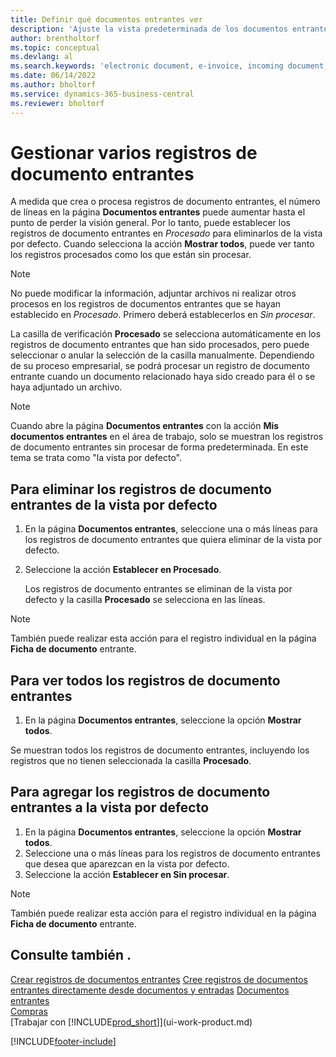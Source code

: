 ```yaml
---
title: Definir qué documentos entrantes ver
description: 'Ajuste la vista predeterminada de los documentos entrantes, como facturas electrónicas, para mejorar el resumen de registros procesados y sin procesar.'
author: brentholtorf
ms.topic: conceptual
ms.devlang: al
ms.search.keywords: 'electronic document, e-invoice, incoming document, OCR, ecommerce, document exchange, import invoice'
ms.date: 06/14/2022
ms.author: bholtorf
ms.service: dynamics-365-business-central
ms.reviewer: bholtorf
---
```

# Gestionar varios registros de documento entrantes

A medida que crea o procesa registros de documento entrantes, el número de líneas en la página **Documentos entrantes** puede aumentar hasta el punto de perder la visión general. Por lo tanto, puede establecer los registros de documento entrantes en *Procesado* para eliminarlos de la vista por defecto. Cuando selecciona la acción **Mostrar todos**, puede ver tanto los registros procesados como los que están sin procesar.

> [!NOTE]  
> No puede modificar la información, adjuntar archivos ni realizar otros procesos en los registros de documentos entrantes que se hayan establecido en *Procesado*. Primero deberá establecerlos en *Sin procesar*.

La casilla de verificación **Procesado** se selecciona automáticamente en los registros de documento entrantes que han sido procesados, pero puede seleccionar o anular la selección de la casilla manualmente. Dependiendo de su proceso empresarial, se podrá procesar un registro de documento entrante cuando un documento relacionado haya sido creado para él o se haya adjuntado un archivo.

> [!NOTE]  
> Cuando abre la página **Documentos entrantes** con la acción **Mis documentos entrantes** en el área de trabajo, solo se muestran los registros de documento entrantes sin procesar de forma predeterminada. En este tema se trata como "la vista por defecto".

## Para eliminar los registros de documento entrantes de la vista por defecto

1. En la página **Documentos entrantes**, seleccione una o más líneas para los registros de documento entrantes que quiera eliminar de la vista por defecto.
2. Seleccione la acción **Establecer en Procesado**.

    Los registros de documento entrantes se eliminan de la vista por defecto y la casilla **Procesado** se selecciona en las líneas.

> [!NOTE]  
> También puede realizar esta acción para el registro individual en la página **Ficha de documento** entrante.

## Para ver todos los registros de documento entrantes

1. En la página **Documentos entrantes**, seleccione la opción **Mostrar todos**.

Se muestran todos los registros de documento entrantes, incluyendo los registros que no tienen seleccionada la casilla **Procesado**.

## Para agregar los registros de documento entrantes a la vista por defecto

1. En la página **Documentos entrantes**, seleccione la opción **Mostrar todos**.
2. Seleccione una o más líneas para los registros de documento entrantes que desea que aparezcan en la vista por defecto.
3. Seleccione la acción **Establecer en Sin procesar**.  

> [!NOTE]  
> También puede realizar esta acción para el registro individual en la página **Ficha de documento** entrante.

## Consulte también .
  
[Crear registros de documentos entrantes](across-how-create-income-document-records.md)
[Cree registros de documentos entrantes directamente desde documentos y entradas](across-how-connect-disconnect-income-document-records.md)
[Documentos entrantes](across-income-documents.md)  
[Compras](purchasing-manage-purchasing.md)  
[Trabajar con [!INCLUDE[prod_short](includes/prod_short.md)]](ui-work-product.md)


[!INCLUDE[footer-include](includes/footer-banner.md)]
